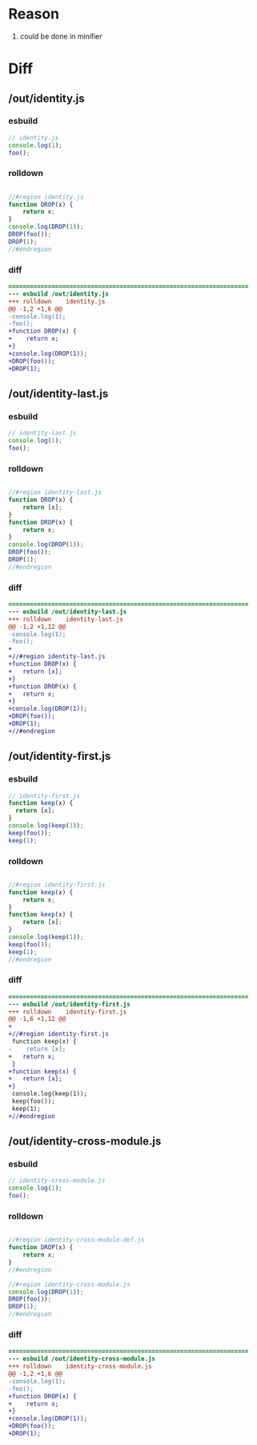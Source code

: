 # Reason
1. could be done in minifier
# Diff
## /out/identity.js
### esbuild
```js
// identity.js
console.log(1);
foo();
```
### rolldown
```js

//#region identity.js
function DROP(x) {
	return x;
}
console.log(DROP(1));
DROP(foo());
DROP(1);
//#endregion

```
### diff
```diff
===================================================================
--- esbuild	/out/identity.js
+++ rolldown	identity.js
@@ -1,2 +1,6 @@
-console.log(1);
-foo();
+function DROP(x) {
+    return x;
+}
+console.log(DROP(1));
+DROP(foo());
+DROP(1);

```
## /out/identity-last.js
### esbuild
```js
// identity-last.js
console.log(1);
foo();
```
### rolldown
```js

//#region identity-last.js
function DROP(x) {
	return [x];
}
function DROP(x) {
	return x;
}
console.log(DROP(1));
DROP(foo());
DROP(1);
//#endregion

```
### diff
```diff
===================================================================
--- esbuild	/out/identity-last.js
+++ rolldown	identity-last.js
@@ -1,2 +1,12 @@
-console.log(1);
-foo();
+
+//#region identity-last.js
+function DROP(x) {
+	return [x];
+}
+function DROP(x) {
+	return x;
+}
+console.log(DROP(1));
+DROP(foo());
+DROP(1);
+//#endregion

```
## /out/identity-first.js
### esbuild
```js
// identity-first.js
function keep(x) {
  return [x];
}
console.log(keep(1));
keep(foo());
keep(1);
```
### rolldown
```js

//#region identity-first.js
function keep(x) {
	return x;
}
function keep(x) {
	return [x];
}
console.log(keep(1));
keep(foo());
keep(1);
//#endregion

```
### diff
```diff
===================================================================
--- esbuild	/out/identity-first.js
+++ rolldown	identity-first.js
@@ -1,6 +1,12 @@
+
+//#region identity-first.js
 function keep(x) {
-    return [x];
+	return x;
 }
+function keep(x) {
+	return [x];
+}
 console.log(keep(1));
 keep(foo());
 keep(1);
+//#endregion

```
## /out/identity-cross-module.js
### esbuild
```js
// identity-cross-module.js
console.log(1);
foo();
```
### rolldown
```js

//#region identity-cross-module-def.js
function DROP(x) {
	return x;
}
//#endregion

//#region identity-cross-module.js
console.log(DROP(1));
DROP(foo());
DROP(1);
//#endregion

```
### diff
```diff
===================================================================
--- esbuild	/out/identity-cross-module.js
+++ rolldown	identity-cross-module.js
@@ -1,2 +1,6 @@
-console.log(1);
-foo();
+function DROP(x) {
+    return x;
+}
+console.log(DROP(1));
+DROP(foo());
+DROP(1);

```